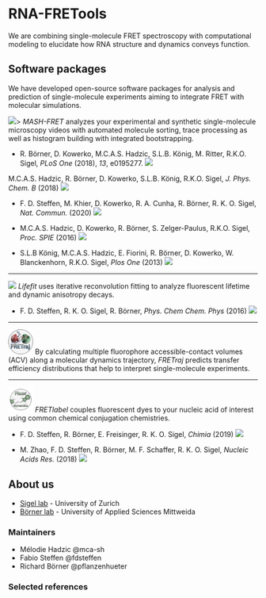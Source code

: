 # RNA-FRETools

We are combining single-molecule FRET spectroscopy with computational modeling to elucidate how RNA structure and dynamics conveys function.

## Software packages

We have developed open-source software packages for analysis and prediction of single-molecule experiments aiming to integrate FRET with molecular simulations.


<a href="https://github.com/RNA-FRETools/MASH-FRET"><img src="https://github.com/RNA-FRETools/MASH-FRET/blob/master/docs/assets/images/logos/logo-MASH_400px.png" width=50px/></a>>
*MASH-FRET* analyzes your experimental and synthetic single-molecule microscopy videos with automated molecule sorting, trace processing as well as histogram building with integrated bootstrapping.

- R. Börner, D. Kowerko, M.C.A.S. Hadzic, S.L.B. König, M. Ritter, R.K.O. Sigel, *PLoS One* (2018), *13*, e0195277. [![](https://img.shields.io/badge/DOI-10.1371/journal.pone.0195277-blue.svg?&style=flat-square)](https://doi.org/10.1371/journal.pone.0195277)

M.C.A.S. Hadzic, R. Börner, D. Kowerko, S.L.B. König, R.K.O. Sigel, *J. Phys. Chem. B* (2018) [![](https://img.shields.io/badge/DOI-10.1021/acs.jpcb.7b12483-blue.svg)](https://doi.org/10.1021/acs.jpcb.7b12483)

- F. D. Steffen, M. Khier, D. Kowerko, R. A. Cunha, R. Börner, R. K. O. Sigel, *Nat. Commun.* (2020) [![](https://img.shields.io/badge/DOI-10.1038/s41467--019--13683--4-blue.svg?&style=flat-square)](https://doi.org/10.1038/s41467-019-13683-4)

- M.C.A.S. Hadzic, D. Kowerko, R. Börner, S. Zelger-Paulus, R.K.O. Sigel, *Proc. SPIE* (2016) [![](https://img.shields.io/badge/DOI-10.1117/12.2211191-blue.svg)](https://doi.org/10.1117/12.2211191)

- S.L.B König, M.C.A.S. Hadzic, E. Fiorini, R. Börner, D. Kowerko, W. Blanckenhorn, R.K.O. Sigel, *Plos One* (2013) [![](https://img.shields.io/badge/DOI-10.1371/journal.pone.0084157-blue.svg)](https://doi.org/10.1371/journal.pone.0084157)

---

<a href="https://github.com/fdsteffen/lifefit"> <img src=https://github.com/fdsteffen/lifefit/blob/master/docs/source/_static/lifefit_logo.png width=50px/></a> 
*Lifefit* uses iterative reconvolution fitting to analyze fluorescent lifetime and dynamic anisotropy decays.

- F. D. Steffen, R. K. O. Sigel, R. Börner, *Phys. Chem Chem. Phys* (2016) [![](https://img.shields.io/badge/DOI-10.1039/c6cp04277e-blue.svg?&style=flat-square)](https://doi.org/10.1039/c6cp04277e)

---

<a href="https://github.com/RNA-FRETools/fretraj"> <img src=https://github.com/RNA-FRETools/fretraj/blob/master/docs/images/fretraj_logo.png width=50px/></a>
By calculating multiple fluorophore accessible-contact volumes (ACV) along a molecular dynamics trajectory, *FRETraj* predicts transfer efficiency distributions that help to interpret single-molecule experiments.

---

<a href="https://github.com/RNA-FRETools/fluordynamics"> <img src=https://github.com/RNA-FRETools/fluordynamics/blob/master/docs/source/_static/fluordynamics_logo.png width=50px/></a>
*FRETlabel* couples fluorescent dyes to your nucleic acid of interest using common chemical conjugation chemistries. 

- F. D. Steffen, R. Börner, E. Freisinger, R. K. O. Sigel, *Chimia* (2019) [![](https://img.shields.io/badge/DOI-10.2533/chimia.2019.257-blue.svg?&style=flat-square)](https://doi.org/10.2533/chimia.2019.257)

- M. Zhao, F. D. Steffen, R. Börner, M. F. Schaffer, R. K. O. Sigel, *Nucleic Acids Res.* (2018) [![](https://img.shields.io/badge/DOI-10.1093/nar/gkx1100-blue.svg?&style=flat-square)](https://doi.org/10.1093/nar/gkx1100)


## About us

- [Sigel lab](https://www.chem.uzh.ch/en/sigel.html) - University of Zurich
- [Börner lab](https://www.inw.hs-mittweida.de/webs/boerner/) - University of Applied Sciences Mittweida

### Maintainers
- Mélodie Hadzic @mca-sh 
- Fabio Steffen @fdsteffen
- Richard Börner @pflanzenhueter

### Selected references


